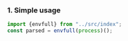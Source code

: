 ### 1. Simple usage
```typescript
import {envfull} from "../src/index";
const parsed = envfull(process)();
```
